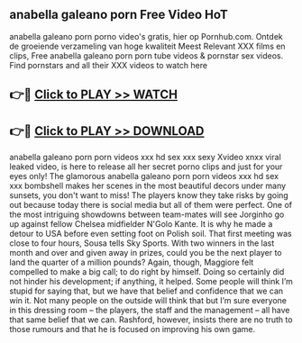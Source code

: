 ## anabella galeano porn Free Video HoT 

anabella galeano porn porno video's gratis, hier op Pornhub.com. Ontdek de groeiende verzameling van hoge kwaliteit Meest Relevant XXX films en clips,
Free anabella galeano porn porn tube videos & pornstar sex videos. Find pornstars and all their XXX videos to watch here


## 👉🔴 [Click to PLAY >> WATCH](http://us.freeplayer.one?title=anabella_galeano_porn&ref=16D)

## 👉🔴 [Click to PLAY >> DOWNLOAD](http://us.freeplayer.one?title=anabella_galeano_porn&ref=16D)


anabella galeano porn porn videos xxx hd sex xxx sexy Xvideo xnxx viral leaked video, is here to release all her secret porno clips and just for your eyes only! The glamorous anabella galeano porn porn videos xxx hd sex xxx bombshell makes her scenes in the most beautiful decors under many sunsets, you don't want to miss! The players know they take risks by going out because today there is social media but all of them were perfect. One of the most intriguing showdowns between team-mates will see Jorginho go up against fellow Chelsea midfielder N'Golo Kante. It is why he made a detour to USA before even setting foot on Polish soil. That first meeting was close to four hours, Sousa tells Sky Sports. With two winners in the last month and over and given away in prizes, could you be the next player to land the quarter of a million pounds? Again, though, Maggiore felt compelled to make a big call; to do right by himself. Doing so certainly did not hinder his development; if anything, it helped. Some people will think I’m stupid for saying that, but we have that belief and confidence that we can win it. Not many people on the outside will think that but I’m sure everyone in this dressing room – the players, the staff and the management – all have that same belief that we can. Rashford, however, insists there are no truth to those rumours and that he is focused on improving his own game.